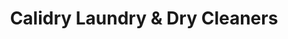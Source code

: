 ---
title: "Calidry Laundry & Dry Cleaners"
url: /ernakulam/calidry-laundry-and-dry-cleaners/
shop: laundry
---